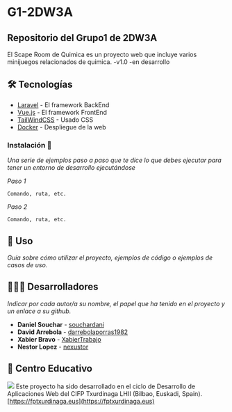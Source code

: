 # G1-2DW3A

## Repositorio del Grupo1 de 2DW3A

El Scape Room de Quimica es un proyecto web que incluye varios minijuegos relacionados de quimica.
-v1.0
-en desarrollo

## 🛠️ Tecnologías


* [Laravel](https://laravel.com/) - El framework BackEnd
* [Vue.js](https://vuejs.org/) - El framework FrontEnd
* [TailWindCSS](https://tailwindcss.com/) - Usado CSS
* [Docker](https://www.docker.com/) - Despliegue de la web

### Instalación 🔧

_Una serie de ejemplos paso a paso que te dice lo que debes ejecutar para tener un entorno de desarrollo ejecutándose_

_Paso 1_

```
Comando, ruta, etc.
```

*Paso 2*

```
Comando, ruta, etc.
```


## 📕 Uso

*Guía sobre cómo utilizar el proyecto, ejemplos de código o ejemplos de casos de uso.*

## 👨🏽‍💻 Desarrolladores

*Indicar por cada autor/a su nombre, el papel que ha tenido en el proyecto y un enlace a su github.*

* **Daniel Souchar** - [souchardani](https://github.com/souchardani)
* **David Arrebola** - [darrebolaporras1982](https://github.com/darrebolaporras1982)
* **Xabier Bravo** - [XabierTrabajo](https://github.com/XabierTrabajo)
* **Nestor Lopez** - [nexustor](https://github.com/nexustor)

## 🏫 Centro Educativo
[![](https://fptxurdinaga.eus/wp-content/uploads/2023/06/Logo_Home3.png)](https://fptxurdinaga.eus/)
Este proyecto ha sido desarrollado en el ciclo de Desarrollo de Aplicaciones Web del CIFP Txurdinaga LHII (Bilbao, Euskadi, Spain).
[https://fptxurdinaga.eus](https://fptxurdinaga.eus)